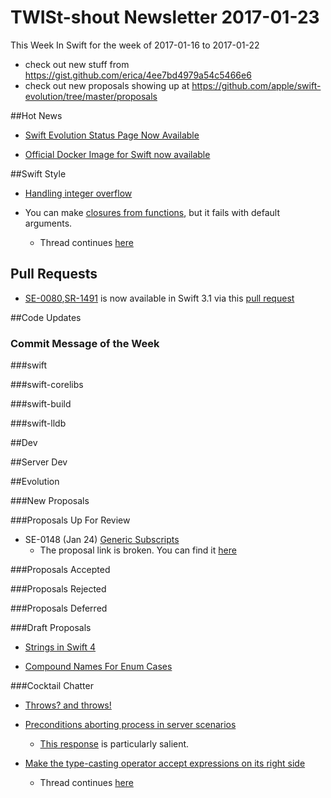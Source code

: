 # TWISt-shout Newsletter 2017-01-23
This Week In Swift for the week of 2017-01-16 to 2017-01-22

* check out new stuff from https://gist.github.com/erica/4ee7bd4979a54c5466e6
* check out new proposals showing up at https://github.com/apple/swift-evolution/tree/master/proposals

##Hot News

* [Swift Evolution Status Page Now Available](https://lists.swift.org/pipermail/swift-evolution/Week-of-Mon-20170116/030468.html)

* [Official Docker Image for Swift now available](https://lists.swift.org/pipermail/swift-users/Week-of-Mon-20170116/004470.html)

##Swift Style

* [Handling integer overflow](https://lists.swift.org/pipermail/swift-evolution/Week-of-Mon-20170116/030397.html)

* You can make [closures from functions](https://lists.swift.org/pipermail/swift-evolution/Week-of-Mon-20170109/030031.html), but it fails with default arguments.
  * Thread continues [here](https://lists.swift.org/pipermail/swift-evolution/Week-of-Mon-20170116/030509.html)

## Pull Requests

* [SE-0080](https://github.com/apple/swift-evolution/blob/master/proposals/0080-failable-numeric-initializers.md),[SR-1491](https://bugs.swift.org/browse/SR-1491) is now available in Swift 3.1 via this [pull request](https://github.com/apple/swift/pull/4314)

##Code Updates

### Commit Message of the Week

###swift
  
###swift-corelibs

###swift-build

###swift-lldb

##Dev

##Server Dev

##Evolution

###New Proposals

###Proposals Up For Review

* SE-0148 (Jan 24) [Generic Subscripts](https://lists.swift.org/pipermail/swift-evolution/Week-of-Mon-20170116/thread.html)
  * The proposal link is broken. You can find it [here](https://github.com/apple/swift-evolution/blob/master/proposals/0148-generic-subscripts.md)

###Proposals Accepted

###Proposals Rejected

###Proposals Deferred
  
###Draft Proposals

* [Strings in Swift 4](https://lists.swift.org/pipermail/swift-evolution/Week-of-Mon-20170116/030497.html)

* [Compound Names For Enum Cases](https://lists.swift.org/pipermail/swift-evolution/Week-of-Mon-20170116/030477.html)

###Cocktail Chatter

* [Throws? and throws!](https://lists.swift.org/pipermail/swift-evolution/Week-of-Mon-20170109/030148.html)

* [Preconditions aborting process in server scenarios](https://lists.swift.org/pipermail/swift-evolution/Week-of-Mon-20170116/030332.html)
  * [This response](https://lists.swift.org/pipermail/swift-evolution/Week-of-Mon-20170116/030397.html) is particularly salient.
  
* [Make the type-casting operator accept expressions on its right side](https://github.com/apple/swift-evolution/blob/master/proposals/0080-failable-numeric-initializers.md)
  * Thread continues [here](https://lists.swift.org/pipermail/swift-evolution/Week-of-Mon-20170116/030479.html)
